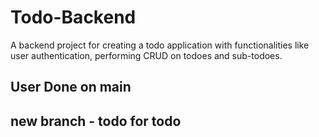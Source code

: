 # Todo-Backend
A backend project for creating a todo application with functionalities like user authentication, performing CRUD on todoes and sub-todoes.

## User Done on main
## new branch - todo for todo 